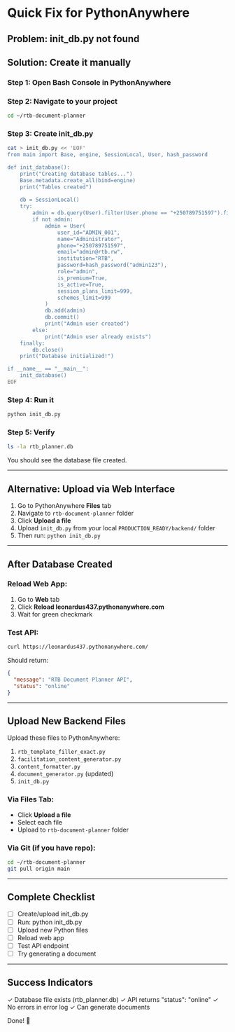 # Quick Fix for PythonAnywhere

## Problem: init_db.py not found

## Solution: Create it manually

### Step 1: Open Bash Console in PythonAnywhere

### Step 2: Navigate to your project
```bash
cd ~/rtb-document-planner
```

### Step 3: Create init_db.py
```bash
cat > init_db.py << 'EOF'
from main import Base, engine, SessionLocal, User, hash_password

def init_database():
    print("Creating database tables...")
    Base.metadata.create_all(bind=engine)
    print("Tables created")
    
    db = SessionLocal()
    try:
        admin = db.query(User).filter(User.phone == "+250789751597").first()
        if not admin:
            admin = User(
                user_id="ADMIN_001",
                name="Administrator",
                phone="+250789751597",
                email="admin@rtb.rw",
                institution="RTB",
                password=hash_password("admin123"),
                role="admin",
                is_premium=True,
                is_active=True,
                session_plans_limit=999,
                schemes_limit=999
            )
            db.add(admin)
            db.commit()
            print("Admin user created")
        else:
            print("Admin user already exists")
    finally:
        db.close()
    print("Database initialized!")

if __name__ == "__main__":
    init_database()
EOF
```

### Step 4: Run it
```bash
python init_db.py
```

### Step 5: Verify
```bash
ls -la rtb_planner.db
```

You should see the database file created.

---

## Alternative: Upload via Web Interface

1. Go to PythonAnywhere **Files** tab
2. Navigate to `rtb-document-planner` folder
3. Click **Upload a file**
4. Upload `init_db.py` from your local `PRODUCTION_READY/backend/` folder
5. Then run: `python init_db.py`

---

## After Database Created

### Reload Web App:
1. Go to **Web** tab
2. Click **Reload leonardus437.pythonanywhere.com**
3. Wait for green checkmark

### Test API:
```bash
curl https://leonardus437.pythonanywhere.com/
```

Should return:
```json
{
  "message": "RTB Document Planner API",
  "status": "online"
}
```

---

## Upload New Backend Files

Upload these files to PythonAnywhere:

1. `rtb_template_filler_exact.py`
2. `facilitation_content_generator.py`
3. `content_formatter.py`
4. `document_generator.py` (updated)
5. `init_db.py`

### Via Files Tab:
- Click **Upload a file**
- Select each file
- Upload to `rtb-document-planner` folder

### Via Git (if you have repo):
```bash
cd ~/rtb-document-planner
git pull origin main
```

---

## Complete Checklist

- [ ] Create/upload init_db.py
- [ ] Run: python init_db.py
- [ ] Upload new Python files
- [ ] Reload web app
- [ ] Test API endpoint
- [ ] Try generating a document

---

## Success Indicators

✓ Database file exists (rtb_planner.db)
✓ API returns "status": "online"
✓ No errors in error log
✓ Can generate documents

Done! 🎉
